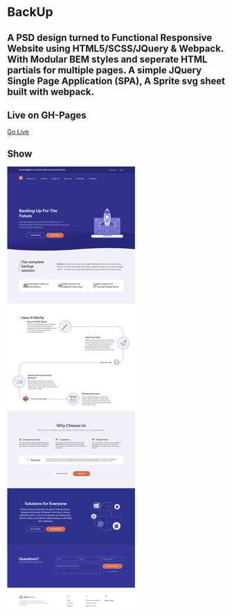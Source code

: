 # BackUp  
A PSD design turned to Functional Responsive Website using HTML5/SCSS/JQuery & Webpack. With Modular BEM styles and seperate HTML partials for multiple pages. A simple JQuery Single Page Application (SPA), A Sprite svg sheet built with webpack.  
---  
  
## Live on GH-Pages  
[Go Live](https://mashrafm.github.io/PSD_BackUp/)  
  
## Show  
![View](https://github.com/MAshrafM/PSD_BackUp/blob/master/show.png)  